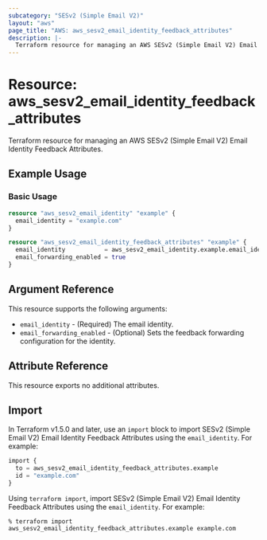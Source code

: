 ```yaml
---
subcategory: "SESv2 (Simple Email V2)"
layout: "aws"
page_title: "AWS: aws_sesv2_email_identity_feedback_attributes"
description: |-
  Terraform resource for managing an AWS SESv2 (Simple Email V2) Email Identity Feedback Attributes.
---
```


# Resource: aws_sesv2_email_identity_feedback_attributes

Terraform resource for managing an AWS SESv2 (Simple Email V2) Email Identity Feedback Attributes.

## Example Usage

### Basic Usage

```terraform
resource "aws_sesv2_email_identity" "example" {
  email_identity = "example.com"
}

resource "aws_sesv2_email_identity_feedback_attributes" "example" {
  email_identity           = aws_sesv2_email_identity.example.email_identity
  email_forwarding_enabled = true
}
```

## Argument Reference

This resource supports the following arguments:

* `email_identity` - (Required) The email identity.
* `email_forwarding_enabled` - (Optional) Sets the feedback forwarding configuration for the identity.

## Attribute Reference

This resource exports no additional attributes.

## Import

In Terraform v1.5.0 and later, use an `import` block to import SESv2 (Simple Email V2) Email Identity Feedback Attributes using the `email_identity`. For example:

```terraform
import {
  to = aws_sesv2_email_identity_feedback_attributes.example
  id = "example.com"
}
```

Using `terraform import`, import SESv2 (Simple Email V2) Email Identity Feedback Attributes using the `email_identity`. For example:

```console
% terraform import aws_sesv2_email_identity_feedback_attributes.example example.com
```
